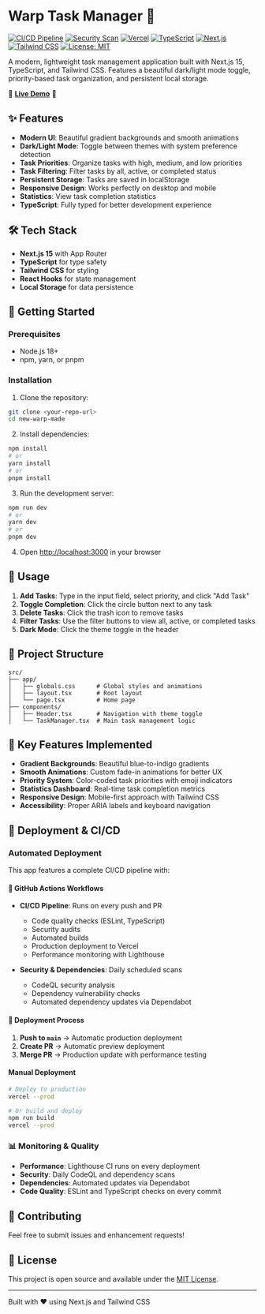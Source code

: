 # Warp Task Manager 🚀

[![CI/CD Pipeline](https://github.com/ramansaini14/new-warp-made/actions/workflows/ci.yml/badge.svg)](https://github.com/ramansaini14/new-warp-made/actions/workflows/ci.yml)
[![Security Scan](https://github.com/ramansaini14/new-warp-made/actions/workflows/security.yml/badge.svg)](https://github.com/ramansaini14/new-warp-made/actions/workflows/security.yml)
[![Vercel](https://therealsujitk-vercel-badge.vercel.app/?app=new-warp-made)](https://new-warp-made.vercel.app)
[![TypeScript](https://badgen.net/badge/icon/TypeScript?icon=typescript&label)](https://typescriptlang.org)
[![Next.js](https://img.shields.io/badge/Next.js-15-black?logo=next.js)](https://nextjs.org/)
[![Tailwind CSS](https://img.shields.io/badge/Tailwind_CSS-38B2AC?logo=tailwind-css&logoColor=white)](https://tailwindcss.com/)
[![License: MIT](https://img.shields.io/badge/License-MIT-yellow.svg)](https://opensource.org/licenses/MIT)

A modern, lightweight task management application built with Next.js 15, TypeScript, and Tailwind CSS. Features a beautiful dark/light mode toggle, priority-based task organization, and persistent local storage.

🌟 **[Live Demo](https://new-warp-made.vercel.app)** 🌟

## ✨ Features

- **Modern UI**: Beautiful gradient backgrounds and smooth animations
- **Dark/Light Mode**: Toggle between themes with system preference detection
- **Task Priorities**: Organize tasks with high, medium, and low priorities
- **Task Filtering**: Filter tasks by all, active, or completed status
- **Persistent Storage**: Tasks are saved in localStorage
- **Responsive Design**: Works perfectly on desktop and mobile
- **Statistics**: View task completion statistics
- **TypeScript**: Fully typed for better development experience

## 🛠️ Tech Stack

- **Next.js 15** with App Router
- **TypeScript** for type safety
- **Tailwind CSS** for styling
- **React Hooks** for state management
- **Local Storage** for data persistence

## 🚀 Getting Started

### Prerequisites

- Node.js 18+ 
- npm, yarn, or pnpm

### Installation

1. Clone the repository:
```bash
git clone <your-repo-url>
cd new-warp-made
```

2. Install dependencies:
```bash
npm install
# or
yarn install
# or
pnpm install
```

3. Run the development server:
```bash
npm run dev
# or
yarn dev
# or
pnpm dev
```

4. Open [http://localhost:3000](http://localhost:3000) in your browser

## 📱 Usage

1. **Add Tasks**: Type in the input field, select priority, and click "Add Task"
2. **Toggle Completion**: Click the circle button next to any task
3. **Delete Tasks**: Click the trash icon to remove tasks
4. **Filter Tasks**: Use the filter buttons to view all, active, or completed tasks
5. **Dark Mode**: Click the theme toggle in the header

## 🎯 Project Structure

```
src/
├── app/
│   ├── globals.css      # Global styles and animations
│   ├── layout.tsx       # Root layout
│   └── page.tsx         # Home page
├── components/
│   ├── Header.tsx       # Navigation with theme toggle
│   └── TaskManager.tsx  # Main task management logic
```

## 🎨 Key Features Implemented

- **Gradient Backgrounds**: Beautiful blue-to-indigo gradients
- **Smooth Animations**: Custom fade-in animations for better UX
- **Priority System**: Color-coded task priorities with emoji indicators
- **Statistics Dashboard**: Real-time task completion metrics
- **Responsive Design**: Mobile-first approach with Tailwind CSS
- **Accessibility**: Proper ARIA labels and keyboard navigation

## 🚢 Deployment & CI/CD

### Automated Deployment
This app features a complete CI/CD pipeline with:

#### 🔄 GitHub Actions Workflows
- **CI/CD Pipeline**: Runs on every push and PR
  - Code quality checks (ESLint, TypeScript)
  - Security audits
  - Automated builds
  - Production deployment to Vercel
  - Performance monitoring with Lighthouse
  
- **Security & Dependencies**: Daily scheduled scans
  - CodeQL security analysis
  - Dependency vulnerability checks
  - Automated dependency updates via Dependabot

#### 🚀 Deployment Process
1. **Push to `main`** → Automatic production deployment
2. **Create PR** → Automatic preview deployment
3. **Merge PR** → Production update with performance testing

#### Manual Deployment
```bash
# Deploy to production
vercel --prod

# Or build and deploy
npm run build
vercel --prod
```

### 📊 Monitoring & Quality
- **Performance**: Lighthouse CI runs on every deployment
- **Security**: Daily CodeQL and dependency scans
- **Dependencies**: Automated updates via Dependabot
- **Code Quality**: ESLint and TypeScript checks on every commit

## 🤝 Contributing

Feel free to submit issues and enhancement requests!

## 📄 License

This project is open source and available under the [MIT License](LICENSE).

---

Built with ❤️ using Next.js and Tailwind CSS
